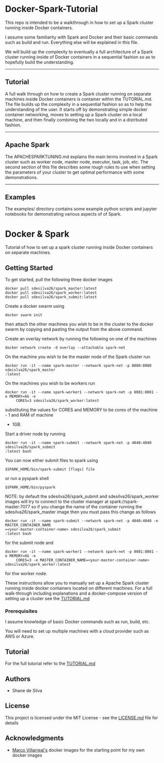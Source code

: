 # Docker-Spark-Tutorial
This repo is intended to be a walkthrough in how to set up a Spark cluster running inside Docker containers. 

I assume some familiarity with Spark and Docker and their basic commands such as build and run. Everything else will be explained in this file.

We will build up the complexity to eventually a full architecture of a Spark cluster running inside of Docker containers in a 
sequential fashion so as to hopefully build the understanding. 

***
## Tutorial
A full walk through on how to create a Spark cluster running on separate machines inside Docker containers is container within the TUTORIAL.md.
The file builds up the complexity in a sequential fashion so as to help the understanding of the
user. It starts off by demonstrating simple docker container
networking, moves to setting up a Spark cluster on a local machine, and then finally combining the two locally and in a distrbuted fashion.

***
## Apache Spark
The APACHESPARKTUNING.md explains the main terms involved in a Spark cluster such as worker node, master node, executor,
task, job, etc. The second section of this file describes some rough rules to use when setting the
parameters of your cluster to get optimal performance with some demonstrations.
***
## Examples
The examples/ directory contains some example python scripts and jupyter notebooks for demonstrating various aspects of 
of Spark.

# Docker & Spark

Tutorial of how to set up a spark cluster running inside Docker containers on separate machines.

## Getting Started

To get started, pull the following three docker images
```
docker pull sdesilva26/spark_master:latest
docker pull sdesilva26/spark_worker:latest
docker pull sdesilva26/spark_submit:latest
```
Create a docker swarm using
``` 
docker swarm init
```
then attach the other machines you wish to be in the cluster to the docker swarm by copying and
pasting the output from the above command.

Create an overlay network by running the following on one of the machines
``` 
docker network create -d overlay --attachable spark-net
```
On the machine you wish to be the master node of the Spark cluster run
``` 
docker run -it --name spark-master --network spark-net -p 8080:8080 sdeislva26/spark_master
:latest
```
On the machines you wish to be workers run
``` 
docker run -it --name spark-worker1 --network spark-net -p 8081:8081 -e MEMORY=6G -e
     CORES=3 sdesilva26/spark_worker:latest
```
substituting the values for CORES and MEMORY to be cores of the machine - 1 and RAM of machine
- 1GB.

Start a driver node by running
``` 
docker run -it --name spark-submit --network spark-net -p 4040:4040 sdesilva26/spark_submit
:latest bash
```

You can now either submit files to spark using 
``` 
$SPARK_HOME/bin/spark-submit [flags] file 
```

or run a pyspark shell
``` 
$SPARK_HOME/bin/pyspark
```
NOTE: by default the sdesilva26/spark_submit and sdesilva26/spark_worker images will try to
 connect to the cluster manager at spark://spark-master:7077 so if you change the name of the
  container running the sdesilva26/spark_master image then you must pass this change as follows

``` 
docker run -it --name spark-submit --network spark-net -p 4040:4040 -e MASTER_CONTAINER_NAME
=<your-master-container-name> sdesilva26/spark_submit
:latest bash
```

for the submit node and

``` 
docker run -it --name spark-worker1 --network spark-net -p 8081:8081 -e MEMORY=6G -e
     CORES=3 -e MASTER_CONTAINER_NAME=<your-master-container-name> sdesilva26/spark_worker:latest
```
for thw worker node.

These instructions allow you to manually set up a Apache Spark cluster running inside docker
 containers located on different machines. For a full walk-through including explanations and
  a docker-compose version of setting up a cluster see the [TUTORIAL.md](TUTORIAL.md)

### Prerequisites

I assume knowledge of basic Docker commands such as run, build, etc.

You will need to set up multiple machines with a cloud provider such as AWS or Azure.


## Tutorial
For the full tutorial refer to the [TUTORIAL.md](TUTORIAL.md)

## Authors

* Shane de Silva

## License

This project is licensed under the MIT License - see the [LICENSE.md](LICENSE.md) file for details

## Acknowledgments

* [Marco Villarreal's](https://github.com/mvillarrealb/) docker images for the starting point for my own docker images 